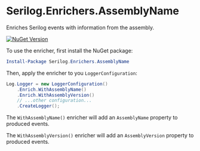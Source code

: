 # Serilog.Enrichers.AssemblyName

Enriches Serilog events with information from the assembly.
 
[![NuGet Version](http://img.shields.io/nuget/v/Serilog.Enrichers.AssemblyName.svg?style=flat)](https://www.nuget.org/packages/Serilog.Enrichers.AssemblyName/)

To use the enricher, first install the NuGet package:

```powershell
Install-Package Serilog.Enrichers.AssemblyName
```

Then, apply the enricher to you `LoggerConfiguration`:

```csharp
Log.Logger = new LoggerConfiguration()
    .Enrich.WithAssemblyName()
    .Enrich.WithAssemblyVersion()
    // ...other configuration...
    .CreateLogger();
```

The `WithAssemblyName()` enricher will add an `AssemblyName` property to produced events.

The `WithAssemblyVersion()` enricher will add an `AssemblyVersion` property to produced events.

